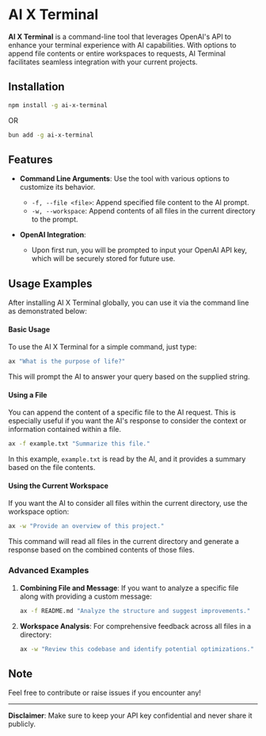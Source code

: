 # AI X Terminal

**AI X Terminal** is a command-line tool that leverages OpenAI's API to enhance your terminal experience with AI capabilities. With options to append file contents or entire workspaces to requests, AI Terminal facilitates seamless integration with your current projects.

## Installation

```bash
npm install -g ai-x-terminal
```

OR

```bash
bun add -g ai-x-terminal
```

## Features

- **Command Line Arguments**: Use the tool with various options to customize its behavior.

  - `-f, --file <file>`: Append specified file content to the AI prompt.
  - `-w, --workspace`: Append contents of all files in the current directory to the prompt.

- **OpenAI Integration**:
  - Upon first run, you will be prompted to input your OpenAI API key, which will be securely stored for future use.

## Usage Examples

After installing AI X Terminal globally, you can use it via the command line as demonstrated below:

#### Basic Usage

To use the AI X Terminal for a simple command, just type:

```bash
ax "What is the purpose of life?"
```

This will prompt the AI to answer your query based on the supplied string.

#### Using a File

You can append the content of a specific file to the AI request. This is especially useful if you want the AI's response to consider the context or information contained within a file.

```bash
ax -f example.txt "Summarize this file."
```

In this example, `example.txt` is read by the AI, and it provides a summary based on the file contents.

#### Using the Current Workspace

If you want the AI to consider all files within the current directory, use the workspace option:

```bash
ax -w "Provide an overview of this project."
```

This command will read all files in the current directory and generate a response based on the combined contents of those files.

### Advanced Examples

1. **Combining File and Message**: If you want to analyze a specific file along with providing a custom message:

   ```bash
   ax -f README.md "Analyze the structure and suggest improvements."
   ```

2. **Workspace Analysis**: For comprehensive feedback across all files in a directory:

   ```bash
   ax -w "Review this codebase and identify potential optimizations."
   ```

## Note

Feel free to contribute or raise issues if you encounter any!

---

**Disclaimer**: Make sure to keep your API key confidential and never share it publicly.
